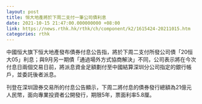 ```yaml
---
layout: post
title: 恒大地產將於下周二支付一筆公司債利息
date: 2021-10-15 21:47:00.000000000 +08:00
link: https://news.rthk.hk/rthk/ch/component/k2/1615424-20211015.htm
categories: rthk
---
```


中國恒大旗下恒大地產發布債券付息公告指，將於下周二支付所發公司債「20恒大05」利息；與9月另一期債「通過場外方式協商解決」不同，公司表示將在今次付息日兩個交易日前，將派息資金足額劃付至中國結算深圳分公司指定的銀行帳戶，並委託後者派息。

刊登在深圳證券交易所的付息公告顯示，下周二將付息的債券發行總額為21億元人民幤，面向專業投資者公開發行，期限5年，票面利率5.8厘。
